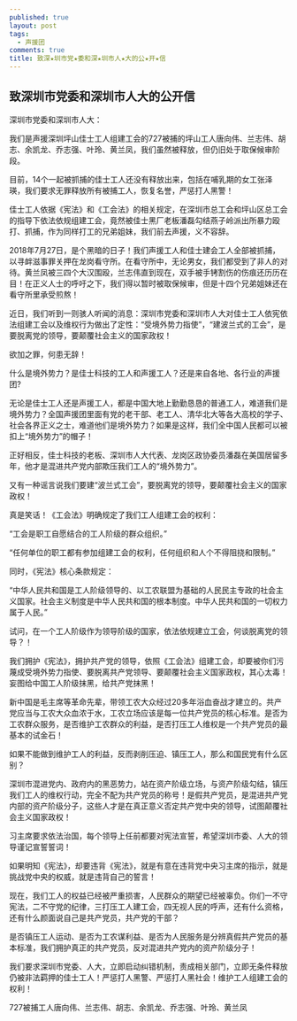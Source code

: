 ```yaml
---
published: true
layout: post
tags:
  - 声援团
comments: true
title: 致深★圳市党★委和深★圳市人★大的公★开★信
---
```


## 致深圳市党委和深圳市人大的公开信

深圳市党委和深圳市人大：


我们是声援深圳坪山佳士工人组建工会的727被捕的坪山工人唐向伟、兰志伟、胡志、余凯龙、乔志强、叶玲、黄兰凤，我们虽然被释放，但仍旧处于取保候审阶段。

目前，14个一起被抓捕的佳士工人还没有释放出来，包括在哺乳期的女工张泽瑛，我们要求无罪释放所有被捕工人，恢复名誉，严惩打人黑警！



佳士工人依据《宪法》和《工会法》的相关规定，在深圳市总工会和坪山区总工会的指导下依法依规组建工会，竟然被佳士黑厂老板潘磊勾结燕子岭派出所暴力殴打、抓捕，作为同样打工的兄弟姐妹，我们前去声援，义不容辞。

2018年7月27日，是个黑暗的日子！我们声援工人和佳士建会工人全部被抓捕，以寻衅滋事罪关押在龙岗看守所。在看守所中，无论男女，我们都受到了非人的对待。黄兰凤被三四个大汉围殴，兰志伟直到现在，双手被手铐割伤的伤痕还历历在目！在正义人士的呼吁之下，我们得以暂时被取保候审，但是十四个兄弟姐妹还在看守所里承受煎熬！



近日，我们听到一则骇人听闻的消息：深圳市党委和深圳市人大对佳士工人依宪依法组建工会以及维权行为做出了定性：“受境外势力指使”，“建波兰式的工会”，是要脱离党的领导，要颠覆社会主义的国家政权！

欲加之罪，何患无辞！

什么是境外势力？是佳士科技的工人和声援工人？还是来自各地、各行业的声援团?

无论是佳士工人还是声援工人，都是中国大地上勤勤恳恳的普通工人，难道我们是境外势力？全国声援团里面有党的老干部、老工人、清华北大等各大高校的学子、社会各界正义之士，难道他们是境外势力？如果是这样，我们全中国人民都可以被扣上“境外势力”的帽子！

正好相反，佳士科技的老板、深圳市人大代表、龙岗区政协委员潘磊在美国居留多年，他才是混进共产党内部欺压我们工人的“境外势力”。



又有一种谣言说我们要建“波兰式工会”，要脱离党的领导，要颠覆社会主义的国家政权！

真是笑话！《工会法》明确规定了我们工人组建工会的权利：

“工会是职工自愿结合的工人阶级的群众组织。” 

“任何单位的职工都有参加组建工会的权利，任何组织和人个不得阻挠和限制。”

同时，《宪法》核心条款规定：

“中华人民共和国是工人阶级领导的、以工农联盟为基础的人民民主专政的社会主义国家。社会主义制度是中华人民共和国的根本制度。中华人民共和国的一切权力属于人民。” 





试问，在一个工人阶级作为领导阶级的国家，依法依规建立工会，何谈脱离党的领导？！

我们拥护《宪法》，拥护共产党的领导，依照《工会法》组建工会，却要被你们污蔑成受境外势力指使、要脱离共产党领导、要颠覆社会主义国家政权，其心太毒！妄图给中国工人阶级抹黑，给共产党抹黑！



新中国是毛主席等革命先辈，带领工农大众经过20多年浴血奋战才建立的。共产党应当与工农大众血浓于水，工农立场应该是每一位共产党员的核心标准。是否为工农群众服务，是否维护工农群众的利益，是否打压工人维权是一个共产党员的最基本的试金石！

如果不能做到维护工人的利益，反而剥削压迫、镇压工人，那么和国民党有什么区别？

深圳市混进党内、政府内的黑恶势力，站在资产阶级立场，与资产阶级勾结，镇压我们工人的维权行动，完全不配为共产党员的称号！是假共产党员，是混进共产党内部的资产阶级分子，这些人才是在真正意义否定共产党中央的领导，试图颠覆社会主义国家政权！

习主席要求依法治国，每个领导上任前都要对宪法宣誓，希望深圳市委、人大的领导谨记宣誓誓词！

如果明知《宪法》，却要违背《宪法》，就是有意在违背党中央习主席的指示，就是挑战党中央的权威，就是违背自己的誓言！

现在，我们工人的权益已经被严重损害，人民群众的期望已经被辜负。你们一不守宪法，二不守党的纪律，三打压工人建工会，四无视人民的呼声，还有什么资格，还有什么颜面说自己是共产党员，共产党的干部？

是否镇压工人运动、是否为工农谋利益、是否为人民服务是分辨真假共产党员的基本标准，我们拥护真正的共产党员，反对混进共产党内的资产阶级分子！

我们要求深圳市党委、人大，立即启动纠错机制，责成相关部门，立即无条件释放仍被非法羁押的佳士工人！严惩打人黑警、严惩打人黑社会！维护工人组建工会的权利！



727被捕工人唐向伟、兰志伟、胡志、余凯龙、乔志强、叶玲、黄兰凤







